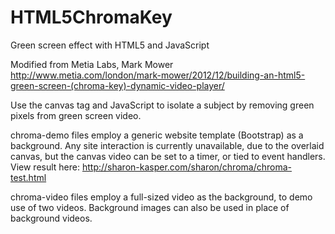 HTML5ChromaKey
==============

Green screen effect with HTML5 and JavaScript

Modified from Metia Labs, Mark Mower 
    http://www.metia.com/london/mark-mower/2012/12/building-an-html5-green-screen-(chroma-key)-dynamic-video-player/ 

Use the canvas tag and JavaScript to isolate a subject by removing green pixels from green screen video.

chroma-demo files employ a generic website template (Bootstrap) as a background. Any site interaction is currently unavailable, due to the overlaid canvas, but the canvas video can be set to a timer, or tied to event handlers. View result here: http://sharon-kasper.com/sharon/chroma/chroma-test.html

chroma-video files employ a full-sized video as the background, to demo use of two videos. Background images can also be used in place of background videos. 
